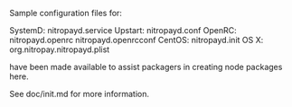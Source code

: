 Sample configuration files for:

SystemD: nitropayd.service
Upstart: nitropayd.conf
OpenRC:  nitropayd.openrc
         nitropayd.openrcconf
CentOS:  nitropayd.init
OS X:    org.nitropay.nitropayd.plist

have been made available to assist packagers in creating node packages here.

See doc/init.md for more information.
